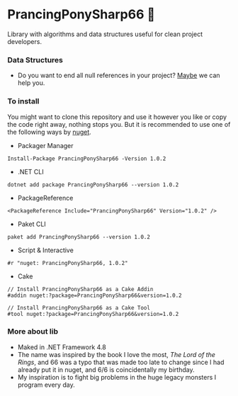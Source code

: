 # PrancingPonySharp66 🦄
 Library with algorithms and data structures useful for clean project developers.
 
 ### Data Structures
 * Do you want to end all null references in your project? [Maybe](PrancingPonySharp/DataStructures/Maybe/README.md) we can help you.

### To install
You might want to clone this repository and use it however you like or copy the code right away, nothing stops you. But it is recommended to use one of the following ways by [nuget](https://www.nuget.org/packages/PrancingPonySharp66/).

* Packager Manager
```
Install-Package PrancingPonySharp66 -Version 1.0.2
```

* .NET CLI
```
dotnet add package PrancingPonySharp66 --version 1.0.2
```

* PackageReference
```
<PackageReference Include="PrancingPonySharp66" Version="1.0.2" />
```

* Paket CLI
```
paket add PrancingPonySharp66 --version 1.0.2
```

* Script & Interactive
```
#r "nuget: PrancingPonySharp66, 1.0.2"
```

* Cake
```
// Install PrancingPonySharp66 as a Cake Addin
#addin nuget:?package=PrancingPonySharp66&version=1.0.2

// Install PrancingPonySharp66 as a Cake Tool
#tool nuget:?package=PrancingPonySharp66&version=1.0.2
```
### More about lib
* Maked in .NET Framework 4.8
* The name was inspired by the book I love the most, _The Lord of the Rings_, and 66 was a typo that was made too late to change since I had already put it in nuget, and 6/6 is coincidentally my birthday.      
* My inspiration is to fight big problems in the huge legacy monsters I program every day.                                                                                         
